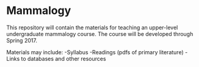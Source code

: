 # Mammalogy

This repository will contain the materials for teaching an upper-level undergraduate mammalogy course. The course will be developed through Spring 2017.

Materials may include:
-Syllabus
-Readings (pdfs of primary literature)
-Links to databases and other resources
